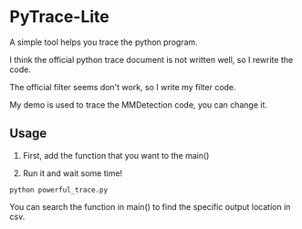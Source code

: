 # PyTrace-Lite
A simple tool helps you trace the python program.	  

I think the official python trace document is not written well, so I rewrite the code.	  

The official filter seems don't work, so I write my filter code.	  

My demo is used to trace the MMDetection code, you can change it.

## Usage
1. First, add the function that you want to the main()

2. Run it and wait some time!
```shell
python powerful_trace.py
```

You can search the function in main() to find the specific output location in csv.
